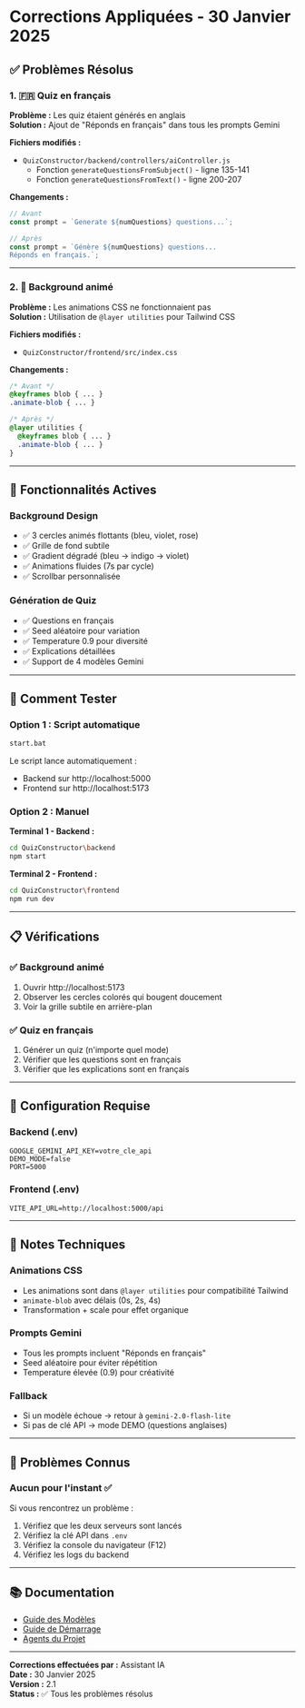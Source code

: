 # Corrections Appliquées - 30 Janvier 2025

## ✅ Problèmes Résolus

### 1. 🇫🇷 Quiz en français
**Problème :** Les quiz étaient générés en anglais  
**Solution :** Ajout de "Réponds en français" dans tous les prompts Gemini

**Fichiers modifiés :**
- `QuizConstructor/backend/controllers/aiController.js`
  - Fonction `generateQuestionsFromSubject()` - ligne 135-141
  - Fonction `generateQuestionsFromText()` - ligne 200-207

**Changements :**
```javascript
// Avant
const prompt = `Generate ${numQuestions} questions...`;

// Après
const prompt = `Génère ${numQuestions} questions...
Réponds en français.`;
```

---

### 2. 🎨 Background animé
**Problème :** Les animations CSS ne fonctionnaient pas  
**Solution :** Utilisation de `@layer utilities` pour Tailwind CSS

**Fichiers modifiés :**
- `QuizConstructor/frontend/src/index.css`

**Changements :**
```css
/* Avant */
@keyframes blob { ... }
.animate-blob { ... }

/* Après */
@layer utilities {
  @keyframes blob { ... }
  .animate-blob { ... }
}
```

---

## 🎯 Fonctionnalités Actives

### Background Design
- ✅ 3 cercles animés flottants (bleu, violet, rose)
- ✅ Grille de fond subtile
- ✅ Gradient dégradé (bleu → indigo → violet)
- ✅ Animations fluides (7s par cycle)
- ✅ Scrollbar personnalisée

### Génération de Quiz
- ✅ Questions en français
- ✅ Seed aléatoire pour variation
- ✅ Temperature 0.9 pour diversité
- ✅ Explications détaillées
- ✅ Support de 4 modèles Gemini

---

## 🚀 Comment Tester

### Option 1 : Script automatique
```bash
start.bat
```
Le script lance automatiquement :
- Backend sur http://localhost:5000
- Frontend sur http://localhost:5173

### Option 2 : Manuel
**Terminal 1 - Backend :**
```bash
cd QuizConstructor\backend
npm start
```

**Terminal 2 - Frontend :**
```bash
cd QuizConstructor\frontend
npm run dev
```

---

## 📋 Vérifications

### ✅ Background animé
1. Ouvrir http://localhost:5173
2. Observer les cercles colorés qui bougent doucement
3. Voir la grille subtile en arrière-plan

### ✅ Quiz en français
1. Générer un quiz (n'importe quel mode)
2. Vérifier que les questions sont en français
3. Vérifier que les explications sont en français

---

## 🔧 Configuration Requise

### Backend (.env)
```env
GOOGLE_GEMINI_API_KEY=votre_cle_api
DEMO_MODE=false
PORT=5000
```

### Frontend (.env)
```env
VITE_API_URL=http://localhost:5000/api
```

---

## 📝 Notes Techniques

### Animations CSS
- Les animations sont dans `@layer utilities` pour compatibilité Tailwind
- `animate-blob` avec délais (0s, 2s, 4s)
- Transformation + scale pour effet organique

### Prompts Gemini
- Tous les prompts incluent "Réponds en français"
- Seed aléatoire pour éviter répétition
- Temperature élevée (0.9) pour créativité

### Fallback
- Si un modèle échoue → retour à `gemini-2.0-flash-lite`
- Si pas de clé API → mode DEMO (questions anglaises)

---

## 🐛 Problèmes Connus

### Aucun pour l'instant ✅

Si vous rencontrez un problème :
1. Vérifiez que les deux serveurs sont lancés
2. Vérifiez la clé API dans `.env`
3. Vérifiez la console du navigateur (F12)
4. Vérifiez les logs du backend

---

## 📚 Documentation

- [Guide des Modèles](MODELES_GEMINI.md)
- [Guide de Démarrage](START_HERE.md)
- [Agents du Projet](AGENTS.md)

---

**Corrections effectuées par :** Assistant IA  
**Date :** 30 Janvier 2025  
**Version :** 2.1  
**Status :** ✅ Tous les problèmes résolus
